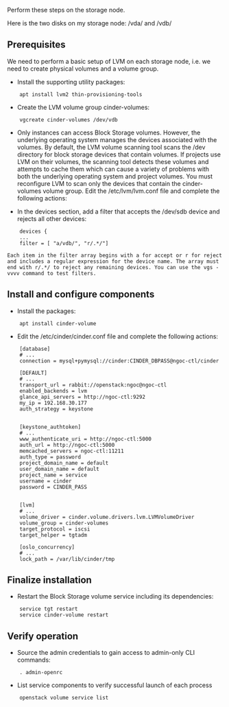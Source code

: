 Perform these steps on the storage node.

Here is the two disks on my storage node: /vda/ and /vdb/


## Prerequisites

We need to perform a basic setup of LVM on each storage node, i.e. we need to create physical volumes and a volume group.

- Install the supporting utility packages:

```
    apt install lvm2 thin-provisioning-tools
```

- Create the LVM volume group cinder-volumes:

```
    vgcreate cinder-volumes /dev/vdb
```

- Only instances can access Block Storage volumes. However, the underlying operating system manages the devices associated with the volumes. By default, the LVM volume scanning tool scans the /dev directory for block storage devices that contain volumes. If projects use LVM on their volumes, the scanning tool detects these volumes and attempts to cache them which can cause a variety of problems with both the underlying operating system and project volumes. You must reconfigure LVM to scan only the devices that contain the cinder-volumes volume group. Edit the /etc/lvm/lvm.conf file and complete the following actions:

+ In the devices section, add a filter that accepts the /dev/sdb device and rejects all other devices:

```
    devices {
    ...
    filter = [ "a/vdb/", "r/.*/"]
```

    Each item in the filter array begins with a for accept or r for reject and includes a regular expression for the device name. The array must end with r/.*/ to reject any remaining devices. You can use the vgs -vvvv command to test filters.


## Install and configure components

- Install the packages:

```
    apt install cinder-volume
```

- Edit the /etc/cinder/cinder.conf file and complete the following actions:

```
    [database]
    # ...
    connection = mysql+pymysql://cinder:CINDER_DBPASS@ngoc-ctl/cinder

    [DEFAULT]
    # ...
    transport_url = rabbit://openstack:ngoc@ngoc-ctl
    enabled_backends = lvm
    glance_api_servers = http://ngoc-ctl:9292
    my_ip = 192.168.30.177
    auth_strategy = keystone


    [keystone_authtoken]
    # ...
    www_authenticate_uri = http://ngoc-ctl:5000
    auth_url = http://ngoc-ctl:5000
    memcached_servers = ngoc-ctl:11211
    auth_type = password
    project_domain_name = default
    user_domain_name = default
    project_name = service
    username = cinder
    password = CINDER_PASS


    [lvm]
    # ...
    volume_driver = cinder.volume.drivers.lvm.LVMVolumeDriver
    volume_group = cinder-volumes
    target_protocol = iscsi
    target_helper = tgtadm

    [oslo_concurrency]
    # ...
    lock_path = /var/lib/cinder/tmp
```

## Finalize installation

- Restart the Block Storage volume service including its dependencies:

```
    service tgt restart
    service cinder-volume restart
```

## Verify operation 

- Source the admin credentials to gain access to admin-only CLI commands: 

```
    . admin-openrc
```

- List service components to verify successful launch of each process 

```
    openstack volume service list
```
